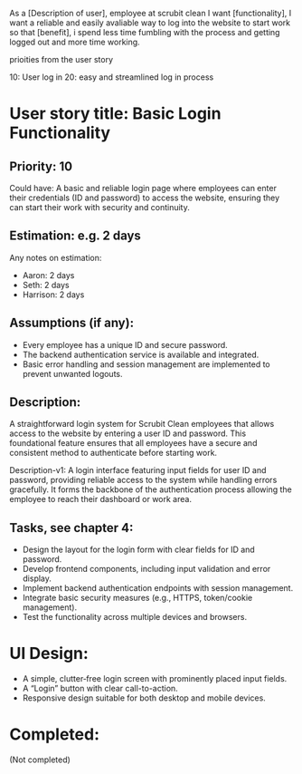 As a [Description of user], employee at scrubit clean
I want [functionality], I want a reliable and easily avaliable way to log into the website to start work 
so that [benefit], i spend less time fumbling with the process and getting logged out and more time working.

prioities from the user story

10: User log in
20: easy and streamlined log in process


# User story title: Basic Login Functionality

## Priority: 10
Could have:
A basic and reliable login page where employees can enter their credentials (ID and password) to access the website, ensuring they can start their work with security and continuity.

## Estimation: e.g. 2 days
Any notes on estimation:
* Aaron: 2 days
* Seth: 2 days
* Harrison: 2 days

## Assumptions (if any):
- Every employee has a unique ID and secure password.
- The backend authentication service is available and integrated.
- Basic error handling and session management are implemented to prevent unwanted logouts.

## Description:
A straightforward login system for Scrubit Clean employees that allows access to the website by entering a user ID and password. This foundational feature ensures that all employees have a secure and consistent method to authenticate before starting work.

Description-v1:
A login interface featuring input fields for user ID and password, providing reliable access to the system while handling errors gracefully. It forms the backbone of the authentication process allowing the employee to reach their dashboard or work area.

## Tasks, see chapter 4:
- Design the layout for the login form with clear fields for ID and password.
- Develop frontend components, including input validation and error display.
- Implement backend authentication endpoints with session management.
- Integrate basic security measures (e.g., HTTPS, token/cookie management).
- Test the functionality across multiple devices and browsers.

# UI Design:
- A simple, clutter‑free login screen with prominently placed input fields.
- A “Login” button with clear call-to-action.
- Responsive design suitable for both desktop and mobile devices.

# Completed:
(Not completed)

